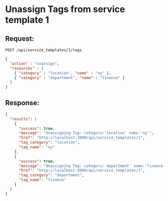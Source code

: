 # Unassign Tags from service template 1

## Request:

    POST /api/service_templates/1/tags

``` json
{
  "action" : "unassign",
  "resources" : [
    { "category" : "location", "name" : "ny" },
    { "category" : "department", "name" : "finance" }
  ]
}
```

## Response:

``` json
{
  "results": [
    {
      "success": true,
      "message": "Unassigning Tag: category:'location' name:'ny'",
      "href": "http://localhost:3000/api/service_templates/1",
      "tag_category": "location",
      "tag_name": "ny"
    },
    {
      "success": true,
      "message": "Unassigning Tag: category:'department' name:'finance'",
      "href": "http://localhost:3000/api/service_templates/1",
      "tag_category": "department",
      "tag_name": "finance"
    }
  ]
}
```
